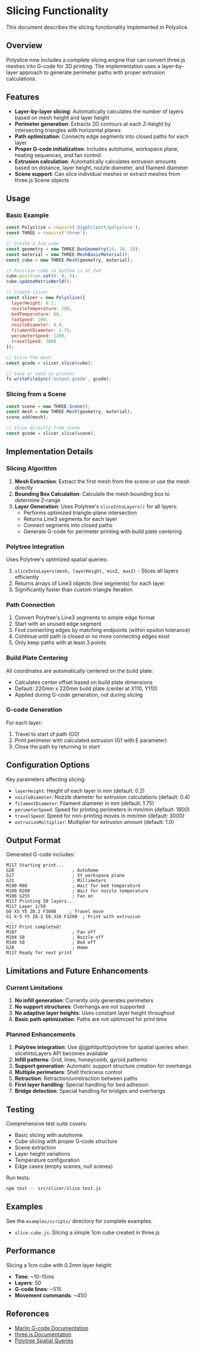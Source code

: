 # Slicing Functionality

This document describes the slicing functionality implemented in Polyslice.

## Overview

Polyslice now includes a complete slicing engine that can convert three.js meshes into G-code for 3D printing. The implementation uses a layer-by-layer approach to generate perimeter paths with proper extrusion calculations.

## Features

- **Layer-by-layer slicing**: Automatically calculates the number of layers based on mesh height and layer height
- **Perimeter generation**: Extracts 2D contours at each Z-height by intersecting triangles with horizontal planes
- **Path optimization**: Connects edge segments into closed paths for each layer
- **Proper G-code initialization**: Includes autohome, workspace plane, heating sequences, and fan control
- **Extrusion calculation**: Automatically calculates extrusion amounts based on distance, layer height, nozzle diameter, and filament diameter
- **Scene support**: Can slice individual meshes or extract meshes from three.js Scene objects

## Usage

### Basic Example

```javascript
const Polyslice = require('@jgphilpott/polyslice');
const THREE = require('three');

// Create a 1cm cube
const geometry = new THREE.BoxGeometry(10, 10, 10);
const material = new THREE.MeshBasicMaterial();
const cube = new THREE.Mesh(geometry, material);

// Position cube so bottom is at Z=0
cube.position.set(0, 0, 5);
cube.updateMatrixWorld();

// Create slicer
const slicer = new Polyslice({
  layerHeight: 0.2,
  nozzleTemperature: 200,
  bedTemperature: 60,
  fanSpeed: 100,
  nozzleDiameter: 0.4,
  filamentDiameter: 1.75,
  perimeterSpeed: 1200,
  travelSpeed: 3000
});

// Slice the mesh
const gcode = slicer.slice(cube);

// Save or send to printer
fs.writeFileSync('output.gcode', gcode);
```

### Slicing from a Scene

```javascript
const scene = new THREE.Scene();
const mesh = new THREE.Mesh(geometry, material);
scene.add(mesh);

// Slice directly from scene
const gcode = slicer.slice(scene);
```

## Implementation Details

### Slicing Algorithm

1. **Mesh Extraction**: Extract the first mesh from the scene or use the mesh directly
2. **Bounding Box Calculation**: Calculate the mesh bounding box to determine Z-range
3. **Layer Generation**: Uses Polytree's `sliceIntoLayers()` for all layers:
   - Performs optimized triangle-plane intersection
   - Returns Line3 segments for each layer
   - Connect segments into closed paths
   - Generate G-code for perimeter printing with build plate centering

### Polytree Integration

Uses Polytree's optimized spatial queries:
1. `sliceIntoLayers(mesh, layerHeight, minZ, maxZ)` - Slices all layers efficiently
2. Returns arrays of Line3 objects (line segments) for each layer
3. Significantly faster than custom triangle iteration

### Path Connection

1. Convert Polytree's Line3 segments to simple edge format
2. Start with an unused edge segment
3. Find connecting edges by matching endpoints (within epsilon tolerance)
4. Continue until path is closed or no more connecting edges exist
5. Only keep paths with at least 3 points

### Build Plate Centering

All coordinates are automatically centered on the build plate:
- Calculates center offset based on build plate dimensions
- Default: 220mm x 220mm build plate (center at X110, Y110)
- Applied during G-code generation, not during slicing

### G-code Generation

For each layer:
1. Travel to start of path (G0)
2. Print perimeter with calculated extrusion (G1 with E parameter)
3. Close the path by returning to start

## Configuration Options

Key parameters affecting slicing:

- `layerHeight`: Height of each layer in mm (default: 0.2)
- `nozzleDiameter`: Nozzle diameter for extrusion calculations (default: 0.4)
- `filamentDiameter`: Filament diameter in mm (default: 1.75)
- `perimeterSpeed`: Speed for printing perimeters in mm/min (default: 1800)
- `travelSpeed`: Speed for non-printing moves in mm/min (default: 3000)
- `extrusionMultiplier`: Multiplier for extrusion amount (default: 1.0)

## Output Format

Generated G-code includes:

```gcode
M117 Starting print...
G28                      ; Autohome
G17                      ; XY workspace plane
G21                      ; Millimeters
M190 R60                 ; Wait for bed temperature
M109 R200                ; Wait for nozzle temperature
M106 S255                ; Fan on
M117 Printing 50 layers...
M117 Layer 1/50
G0 X5 Y5 Z0.2 F3000     ; Travel move
G1 X-5 Y5 Z0.2 E0.326 F1200  ; Print with extrusion
...
M117 Print completed!
M107                     ; Fan off
M104 S0                  ; Nozzle off
M140 S0                  ; Bed off
G28                      ; Home
M117 Ready for next print
```

## Limitations and Future Enhancements

### Current Limitations

1. **No infill generation**: Currently only generates perimeters
2. **No support structures**: Overhangs are not supported
3. **No adaptive layer heights**: Uses constant layer height throughout
4. **Basic path optimization**: Paths are not optimized for print time

### Planned Enhancements

1. **Polytree integration**: Use @jgphilpott/polytree for spatial queries when sliceIntoLayers API becomes available
2. **Infill patterns**: Grid, lines, honeycomb, gyroid patterns
3. **Support generation**: Automatic support structure creation for overhangs
4. **Multiple perimeters**: Shell thickness control
5. **Retraction**: Retraction/unretraction between paths
6. **First layer handling**: Special handling for bed adhesion
7. **Bridge detection**: Special handling for bridges and overhangs

## Testing

Comprehensive test suite covers:

- Basic slicing with autohome
- Cube slicing with proper G-code structure
- Scene extraction
- Layer height variations
- Temperature configuration
- Edge cases (empty scenes, null scenes)

Run tests:
```bash
npm test -- src/slicer/slice.test.js
```

## Examples

See the `examples/scripts/` directory for complete examples:

- `slice-cube.js`: Slicing a simple 1cm cube created in three.js

## Performance

Slicing a 1cm cube with 0.2mm layer height:
- **Time**: ~10-15ms
- **Layers**: 50
- **G-code lines**: ~515
- **Movement commands**: ~450

## References

- [Marlin G-code Documentation](https://marlinfw.org/docs/gcode/)
- [three.js Documentation](https://threejs.org/docs/)
- [Polytree Spatial Queries](https://github.com/jgphilpott/polytree)
